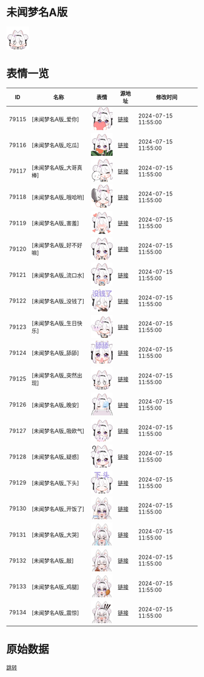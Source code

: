 # 未闻梦名A版

<img src="./cover.png" height="60" alt="cover" />

# 表情一览

|ID|名称|表情|源地址|修改时间|
|----|----|----|----|----|
|79115|[未闻梦名A版_爱你]|<img src="./pic/079115_%5B未闻梦名A版_爱你%5D.png" height="60" alt="爱你"/>|[链接](https://i0.hdslb.com/bfs/garb/c7b5fca12dd92192f08e8eafb1f195c0542dc9eb.png)|2024-07-15 11:55:00|
|79116|[未闻梦名A版_吃瓜]|<img src="./pic/079116_%5B未闻梦名A版_吃瓜%5D.png" height="60" alt="吃瓜"/>|[链接](https://i0.hdslb.com/bfs/garb/5196a25f4c238a7c71cbaccecefb446ef07aaa90.png)|2024-07-15 11:55:00|
|79117|[未闻梦名A版_大哥真棒]|<img src="./pic/079117_%5B未闻梦名A版_大哥真棒%5D.png" height="60" alt="大哥真棒"/>|[链接](https://i0.hdslb.com/bfs/garb/30c222a36a8e0f960fda8a1b1c7e7f1d88cf8770.png)|2024-07-15 11:55:00|
|79118|[未闻梦名A版_哦哈哟]|<img src="./pic/079118_%5B未闻梦名A版_哦哈哟%5D.png" height="60" alt="哦哈哟"/>|[链接](https://i0.hdslb.com/bfs/garb/7e39fcb234387afdb57c583748f75d9a04ce3689.png)|2024-07-15 11:55:00|
|79119|[未闻梦名A版_害羞]|<img src="./pic/079119_%5B未闻梦名A版_害羞%5D.png" height="60" alt="害羞"/>|[链接](https://i0.hdslb.com/bfs/garb/a144cd2ab8bd4ea2d4b2c551db029d3c0658757b.png)|2024-07-15 11:55:00|
|79120|[未闻梦名A版_好不好嘛]|<img src="./pic/079120_%5B未闻梦名A版_好不好嘛%5D.png" height="60" alt="好不好嘛"/>|[链接](https://i0.hdslb.com/bfs/garb/bb50148b88b06c5e68b897880988a185eb3b3a57.png)|2024-07-15 11:55:00|
|79121|[未闻梦名A版_流口水]|<img src="./pic/079121_%5B未闻梦名A版_流口水%5D.png" height="60" alt="流口水"/>|[链接](https://i0.hdslb.com/bfs/garb/0b4acb66c94f54162f4e48a618791e1cf7226095.png)|2024-07-15 11:55:00|
|79122|[未闻梦名A版_没钱了]|<img src="./pic/079122_%5B未闻梦名A版_没钱了%5D.png" height="60" alt="没钱了"/>|[链接](https://i0.hdslb.com/bfs/garb/a01e5a17172a56a4f88533e41f9800e32145a76f.png)|2024-07-15 11:55:00|
|79123|[未闻梦名A版_生日快乐]|<img src="./pic/079123_%5B未闻梦名A版_生日快乐%5D.png" height="60" alt="生日快乐"/>|[链接](https://i0.hdslb.com/bfs/garb/bbf9d91ac27a0f0d67ad5ff81ebd0a12811f1e33.png)|2024-07-15 11:55:00|
|79124|[未闻梦名A版_舔舔]|<img src="./pic/079124_%5B未闻梦名A版_舔舔%5D.png" height="60" alt="舔舔"/>|[链接](https://i0.hdslb.com/bfs/garb/69925682bcbf20c0c4a4f5a93503746f91262164.png)|2024-07-15 11:55:00|
|79125|[未闻梦名A版_突然出现]|<img src="./pic/079125_%5B未闻梦名A版_突然出现%5D.png" height="60" alt="突然出现"/>|[链接](https://i0.hdslb.com/bfs/garb/758026438184dfaff2d4889a2debfd60df7c3752.png)|2024-07-15 11:55:00|
|79126|[未闻梦名A版_晚安]|<img src="./pic/079126_%5B未闻梦名A版_晚安%5D.png" height="60" alt="晚安"/>|[链接](https://i0.hdslb.com/bfs/garb/0dd77147d832dada6fd735a7f6e0ec383de00d69.png)|2024-07-15 11:55:00|
|79127|[未闻梦名A版_吸欧气]|<img src="./pic/079127_%5B未闻梦名A版_吸欧气%5D.png" height="60" alt="吸欧气"/>|[链接](https://i0.hdslb.com/bfs/garb/58b2be0024d5e026f15cd7e79ff6246181db4be3.png)|2024-07-15 11:55:00|
|79128|[未闻梦名A版_疑惑]|<img src="./pic/079128_%5B未闻梦名A版_疑惑%5D.png" height="60" alt="疑惑"/>|[链接](https://i0.hdslb.com/bfs/garb/de4a568eef8c91aa3292e8698b0e6e2cc953ed2c.png)|2024-07-15 11:55:00|
|79129|[未闻梦名A版_下头]|<img src="./pic/079129_%5B未闻梦名A版_下头%5D.png" height="60" alt="下头"/>|[链接](https://i0.hdslb.com/bfs/garb/1f57f1130ce67c08a3d3431b3e5decf59715a6ad.png)|2024-07-15 11:55:00|
|79130|[未闻梦名A版_开饭了]|<img src="./pic/079130_%5B未闻梦名A版_开饭了%5D.png" height="60" alt="开饭了"/>|[链接](https://i0.hdslb.com/bfs/garb/18bbbb3a3c6b8e806592a3b958fb4bb4289a7633.png)|2024-07-15 11:55:00|
|79131|[未闻梦名A版_大哭]|<img src="./pic/079131_%5B未闻梦名A版_大哭%5D.png" height="60" alt="大哭"/>|[链接](https://i0.hdslb.com/bfs/garb/7b553d9c87e20f9d123537953723091627d47f3c.png)|2024-07-15 11:55:00|
|79132|[未闻梦名A版_敲]|<img src="./pic/079132_%5B未闻梦名A版_敲%5D.png" height="60" alt="敲"/>|[链接](https://i0.hdslb.com/bfs/garb/58251002bb418caf8efb8430199ceef2f8ba5009.png)|2024-07-15 11:55:00|
|79133|[未闻梦名A版_鸡腿]|<img src="./pic/079133_%5B未闻梦名A版_鸡腿%5D.png" height="60" alt="鸡腿"/>|[链接](https://i0.hdslb.com/bfs/garb/04654c7bffd3aee27492493284a8757fa6972a23.png)|2024-07-15 11:55:00|
|79134|[未闻梦名A版_震惊]|<img src="./pic/079134_%5B未闻梦名A版_震惊%5D.png" height="60" alt="震惊"/>|[链接](https://i0.hdslb.com/bfs/garb/44623390bc8e808b8a14a6489961538f5dc476ad.png)|2024-07-15 11:55:00|

# 原始数据

[跳转](./raw.json)

